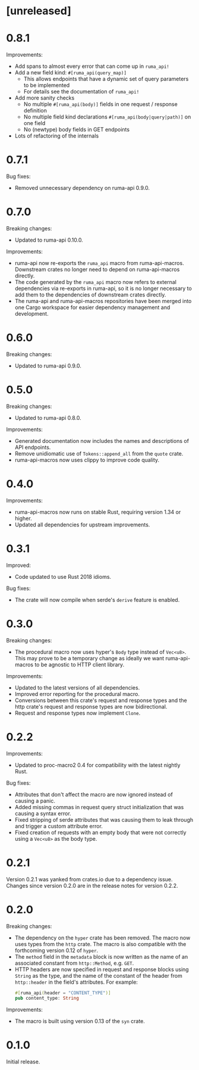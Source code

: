# [unreleased]

# 0.8.1

Improvements:

* Add spans to almost every error that can come up in `ruma_api!`
* Add a new field kind: `#[ruma_api(query_map)]`
    * This allows endpoints that have a dynamic set of query parameters to be implemented
    * For details see the documentation of `ruma_api!`
* Add more sanity checks
    * No multiple `#[ruma_api(body)]` fields in one request / response definition
    * No multiple field kind declarations `#[ruma_api(body|query|path)]` on one field
    * No (newtype) body fields in GET endpoints
* Lots of refactoring of the internals

# 0.7.1

Bug fixes:

* Removed unnecessary dependency on ruma-api 0.9.0.

# 0.7.0

Breaking changes:

* Updated to ruma-api 0.10.0.

Improvements:

* ruma-api now re-exports the `ruma_api` macro from ruma-api-macros. Downstream crates no longer need to depend on ruma-api-macros directly.
* The code generated by the `ruma_api` macro now refers to external dependencies via re-exports in ruma-api, so it is no longer necessary to add them to the dependencies of downstream crates directly.
* The ruma-api and ruma-api-macros repositories have been merged into one Cargo workspace for easier dependency management and development.

# 0.6.0

Breaking changes:

* Updated to ruma-api 0.9.0.

# 0.5.0

Breaking changes:

* Updated to ruma-api 0.8.0.

Improvements:

* Generated documentation now includes the names and descriptions of API endpoints.
* Remove unidiomatic use of `Tokens::append_all` from the `quote` crate.
* ruma-api-macros now uses clippy to improve code quality.

# 0.4.0

Improvements:

* ruma-api-macros now runs on stable Rust, requiring version 1.34 or higher.
* Updated all dependencies for upstream improvements.

# 0.3.1

Improved:

* Code updated to use Rust 2018 idioms.

Bug fixes:

* The crate will now compile when serde's `derive` feature is enabled.

# 0.3.0

Breaking changes:

* The procedural macro now uses hyper's `Body` type instead of `Vec<u8>`. This may prove to be a temporary change as ideally we want ruma-api-macros to be agnostic to HTTP client library.

Improvements:

* Updated to the latest versions of all dependencies.
* Improved error reporting for the procedural macro.
* Conversions between this crate's request and response types and the http crate's request and response types are now bidirectional.
* Request and response types now implement `Clone`.

# 0.2.2

Improvements:

* Updated to proc-macro2 0.4 for compatibility with the latest nightly Rust.

Bug fixes:

* Attributes that don't affect the macro are now ignored instead of causing a panic.
* Added missing commas in request query struct initialization that was causing a syntax error.
* Fixed stripping of serde attributes that was causing them to leak through and trigger a custom attribute error.
* Fixed creation of requests with an empty body that were not correctly using a `Vec<u8>` as the body type.

# 0.2.1

Version 0.2.1 was yanked from crates.io due to a dependency issue. Changes since version 0.2.0 are in the release notes for version 0.2.2.

# 0.2.0

Breaking changes:

* The dependency on the `hyper` crate has been removed. The macro now uses types from the `http` crate. The macro is also compatible with the forthcoming version 0.12 of `hyper`.
* The `method` field in the `metadata` block is now written as the name of an associated constant from `http::Method`, e.g. `GET`.
* HTTP headers are now specified in request and response blocks using `String` as the type, and the name of the constant of the header from `http::header` in the field's attributes. For example:
  ``` rust
  #[ruma_api(header = "CONTENT_TYPE")]
  pub content_type: String
  ```

Improvements:

* The macro is built using version 0.13 of the `syn` crate.

# 0.1.0

Initial release.
